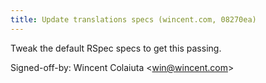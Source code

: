 ```yaml
---
title: Update translations specs (wincent.com, 08270ea)
---
```


Tweak the default RSpec specs to get this passing.

Signed-off-by: Wincent Colaiuta &lt;win@wincent.com&gt;
